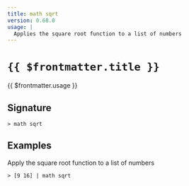 ```yaml
---
title: math sqrt
version: 0.68.0
usage: |
  Applies the square root function to a list of numbers
---
```


# <code>{{ $frontmatter.title }}</code>

<div style='white-space: pre-wrap;'>{{ $frontmatter.usage }}</div>

## Signature

```> math sqrt ```

## Examples

Apply the square root function to a list of numbers
```shell
> [9 16] | math sqrt
```
